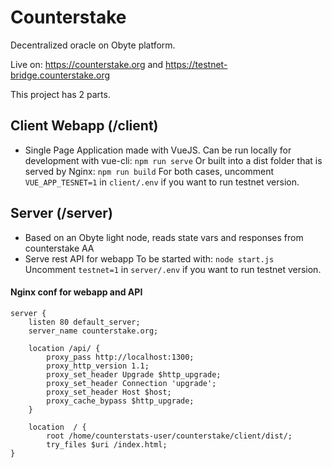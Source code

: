 # Counterstake

Decentralized oracle on Obyte platform.

Live on: https://counterstake.org and https://testnet-bridge.counterstake.org


This project has 2 parts.

## Client Webapp (/client)
- Single Page Application made with VueJS. 
Can be run locally for development with vue-cli: `npm run serve`
Or built into a dist folder that is served by Nginx: `npm run build`
For both cases, uncomment `VUE_APP_TESNET=1` in `client/.env` if you want to run testnet version.


## Server (/server)
- Based on an Obyte light node, reads state vars and responses from counterstake AA
- Serve rest API for webapp
To be started with: `node start.js`
Uncomment `testnet=1` in `server/.env` if you want to run testnet version. 

#### Nginx conf for webapp and API

```
server {
	listen 80 default_server;
	server_name counterstake.org;

	location /api/ {
		proxy_pass http://localhost:1300;
		proxy_http_version 1.1;
		proxy_set_header Upgrade $http_upgrade;
		proxy_set_header Connection 'upgrade';
		proxy_set_header Host $host;
		proxy_cache_bypass $http_upgrade;
	}

	location  / {
		root /home/counterstats-user/counterstake/client/dist/;
		try_files $uri /index.html;
}

```
